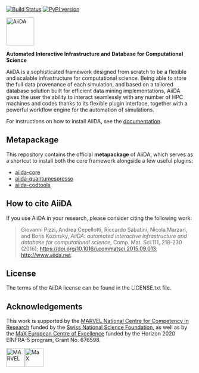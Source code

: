 [![Build Status](https://travis-ci.org/aiidateam/aiida-metakpg.svg?branch=master)](https://travis-ci.org/aiidateam/aiida-metapkg)
[![PyPI version](https://badge.fury.io/py/aiida.svg)](https://badge.fury.io/py/aiida)

<img src="logos/AiiDA_transparent_logo.png" alt="AiiDA" height="75"/>

**Automated Interactive Infrastructure and Database for Computational
Science**

AiiDA is a sophisticated framework designed from scratch to be a
flexible and scalable infrastructure for computational science. Being
able to store the full data provenance of each simulation, and based on
a tailored database solution built for efficient data mining
implementations, AiiDA gives the user the ability to interact seamlessly
with any number of HPC machines and codes thanks to its flexible plugin
interface, together with a powerful workflow engine for the automation
of simulations.

For instructions on how to install AiiDA, see the [documentation](http://aiida-core.readthedocs.io).

## Metapackage

This repository contains the official **metapackage** of AiiDA, which
serves as a shortcut to install both the core framework alongside a few
useful plugins:

- [aiida-core](https://github.com/aiidateam/aiida-core)
- [aiida-quantumespresso](https://github.com/aiidateam/aiida-quantumespresso)
- [aiida-codtools](https://github.com/aiidateam/aiida-codtools)


## How to cite AiiDA

If you use AiiDA in your research, please consider citing the following
work:

> Giovanni Pizzi, Andrea Cepellotti, Riccardo Sabatini, Nicola Marzari,
> and Boris Kozinsky, *AiiDA: automated interactive infrastructure and
> database for computational science*, Comp. Mat. Sci 111, 218-230
> (2016); <https://doi.org/10.1016/j.commatsci.2015.09.013>;
> <http://www.aiida.net>.

## License

The terms of the AiiDA license can be found in the LICENSE.txt file.

## Acknowledgements

This work is supported by the [MARVEL National Centre for Competency in
Research](<http://nccr-marvel.ch>) funded by the [Swiss National
Science Foundation](<http://www.snf.ch/en>), as well as by the [MaX
European Centre of Excellence](<http://www.max-centre.eu/>) funded by
the Horizon 2020 EINFRA-5 program, Grant No. 676598.

<img src="logos/MARVEL.png" alt="MARVEL" height="50"/><img src="logos/MaX.png" alt="MaX" height="50"/>

